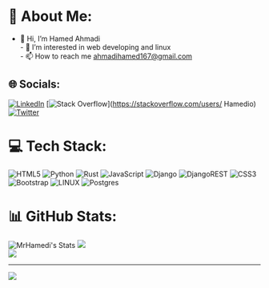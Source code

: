 # 💫 About Me:
- 👋 Hi, I’m Hamed Ahmadi<br>- 👀 I’m interested in web developing and linux<br>- 📫 How to reach me ahmadihamed167@gmail.com


## 🌐 Socials:
[![LinkedIn](https://img.shields.io/badge/LinkedIn-%230077B5.svg?logo=linkedin&logoColor=white)](https://linkedin.com/in/https://www.linkedin.com/in/hamed-ahmadi-837bb8214) [![Stack Overflow](https://img.shields.io/badge/-Stackoverflow-FE7A16?logo=stack-overflow&logoColor=white)](https://stackoverflow.com/users/ Hamedio) [![Twitter](https://img.shields.io/badge/Twitter-%231DA1F2.svg?logo=Twitter&logoColor=white)](https://twitter.com/mrHamedAh) 

# 💻 Tech Stack:
![HTML5](https://img.shields.io/badge/html5-%23E34F26.svg?style=for-the-badge&logo=html5&logoColor=white) ![Python](https://img.shields.io/badge/python-3670A0?style=for-the-badge&logo=python&logoColor=ffdd54) ![Rust](https://img.shields.io/badge/rust-%23000000.svg?style=for-the-badge&logo=rust&logoColor=white) ![JavaScript](https://img.shields.io/badge/javascript-%23323330.svg?style=for-the-badge&logo=javascript&logoColor=%23F7DF1E) ![Django](https://img.shields.io/badge/django-%23092E20.svg?style=for-the-badge&logo=django&logoColor=white) ![DjangoREST](https://img.shields.io/badge/DJANGO-REST-ff1709?style=for-the-badge&logo=django&logoColor=white&color=ff1709&labelColor=gray) ![CSS3](https://img.shields.io/badge/css3-%231572B6.svg?style=for-the-badge&logo=css3&logoColor=white) ![Bootstrap](https://img.shields.io/badge/bootstrap-%23563D7C.svg?style=for-the-badge&logo=bootstrap&logoColor=white) ![LINUX](https://img.shields.io/badge/Linux-FCC624?style=for-the-badge&logo=linux&logoColor=black) ![Postgres](https://img.shields.io/badge/postgres-%23316192.svg?style=for-the-badge&logo=postgresql&logoColor=white)
# 📊 GitHub Stats:

![MrHamedi's Stats](https://github-readme-stats.vercel.app/api?username=MrHamedi&theme=tokyonight&show_icons=true&hide_border=true&count_private=true)
![](https://github-readme-streak-stats.herokuapp.com/?user=Mrhamedi&theme=dark&hide_border=true)<br/>
![](https://github-readme-stats.vercel.app/api/top-langs/?username=Mrhamedi&theme=dark&hide_border=true&include_all_commits=true&count_private=true&layout=compact)

---
[![](https://visitcount.itsvg.in/api?id=Mrhamedi&icon=0&color=0)](https://visitcount.itsvg.in)
